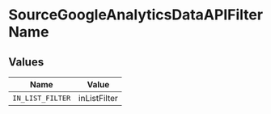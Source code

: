 # SourceGoogleAnalyticsDataAPIFilterName


## Values

| Name             | Value            |
| ---------------- | ---------------- |
| `IN_LIST_FILTER` | inListFilter     |